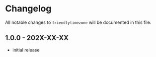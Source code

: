 # Changelog

All notable changes to `friendlytimezone` will be documented in this file.

## 1.0.0 - 202X-XX-XX

- initial release
